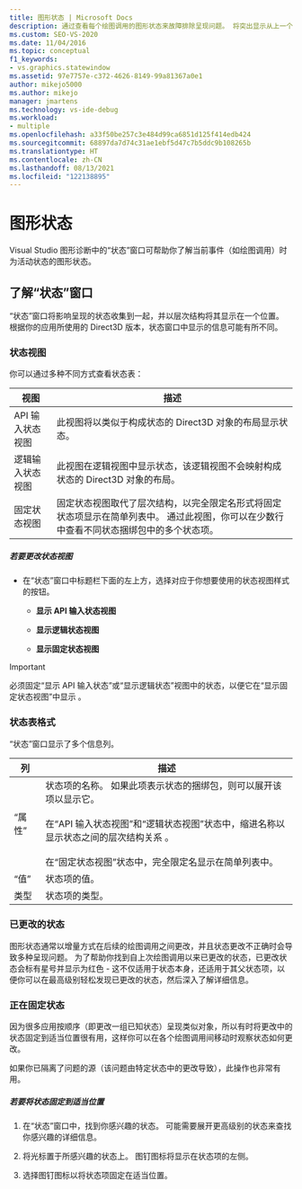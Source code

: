 ```yaml
---
title: 图形状态 | Microsoft Docs
description: 通过查看每个绘图调用的图形状态来故障排除呈现问题。 将突出显示从上一个调用中更改的状态部分。
ms.custom: SEO-VS-2020
ms.date: 11/04/2016
ms.topic: conceptual
f1_keywords:
- vs.graphics.statewindow
ms.assetid: 97e7757e-c372-4626-8149-99a81367a0e1
author: mikejo5000
ms.author: mikejo
manager: jmartens
ms.technology: vs-ide-debug
ms.workload:
- multiple
ms.openlocfilehash: a33f50be257c3e484d99ca6851d125f414edb424
ms.sourcegitcommit: 68897da7d74c31ae1ebf5d47c7b5ddc9b108265b
ms.translationtype: HT
ms.contentlocale: zh-CN
ms.lasthandoff: 08/13/2021
ms.locfileid: "122138895"
---
```

# <a name="graphics-state"></a>图形状态
Visual Studio 图形诊断中的“状态”窗口可帮助你了解当前事件（如绘图调用）时为活动状态的图形状态。

## <a name="understanding-the-state-window"></a>了解“状态”窗口
 “状态”窗口将影响呈现的状态收集到一起，并以层次结构将其显示在一个位置。 根据你的应用所使用的 Direct3D 版本，状态窗口中显示的信息可能有所不同。

### <a name="state-views"></a>状态视图
 你可以通过多种不同方式查看状态表：

|视图|描述|
|----------|-----------------|
|API 输入状态视图|此视图将以类似于构成状态的 Direct3D 对象的布局显示状态。|
|逻辑输入状态视图|此视图在逻辑视图中显示状态，该逻辑视图不会映射构成状态的 Direct3D 对象的布局。|
|固定状态视图|固定状态视图取代了层次结构，以完全限定名形式将固定状态项显示在简单列表中。 通过此视图，你可以在少数行中查看不同状态捆绑包中的多个状态项。|

##### <a name="to-change-the-state-view"></a>若要更改状态视图

- 在“状态”窗口中标题栏下面的左上方，选择对应于你想要使用的状态视图样式的按钮。

  - **显示 API 输入状态视图**

  - **显示逻辑状态视图**

  - **显示固定状态视图**

> [!IMPORTANT]
> 必须固定“显示 API 输入状态”或“显示逻辑状态”视图中的状态，以便它在“显示固定状态视图”中显示  。

### <a name="state-table-format"></a>状态表格式
 “状态”窗口显示了多个信息列。

|列|描述|
|------------|-----------------|
|“属性”|状态项的名称。 如果此项表示状态的捆绑包，则可以展开该项以显示它。<br /><br /> 在“API 输入状态视图”和“逻辑状态视图”状态中，缩进名称以显示状态之间的层次结构关系 。<br /><br /> 在“固定状态视图”状态中，完全限定名显示在简单列表中。|
|“值”|状态项的值。|
|类型|状态项的类型。|

### <a name="changed-state"></a>已更改的状态
 图形状态通常以增量方式在后续的绘图调用之间更改，并且状态更改不正确时会导致多种呈现问题。 为了帮助你找到自上次绘图调用以来已更改的状态，已更改状态会标有星号并显示为红色 - 这不仅适用于状态本身，还适用于其父状态项，以便你可以在最高级别轻松发现已更改的状态，然后深入了解详细信息。

### <a name="pinning-state"></a>正在固定状态
 因为很多应用按顺序（即更改一组已知状态）呈现类似对象，所以有时将更改中的状态固定到适当位置很有用，这样你可以在各个绘图调用间移动时观察状态如何更改。

 如果你已隔离了问题的源（该问题由特定状态中的更改导致），此操作也非常有用。

##### <a name="to-pin-state-in-place"></a>若要将状态固定到适当位置

1. 在“状态”窗口中，找到你感兴趣的状态。 可能需要展开更高级别的状态来查找你感兴趣的详细信息。

2. 将光标置于所感兴趣的状态上。 图钉图标将显示在状态项的左侧。

3. 选择图钉图标以将状态项固定在适当位置。
